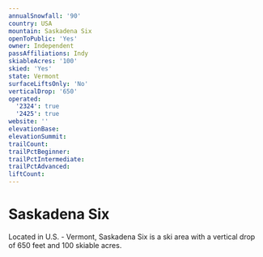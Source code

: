 ```yaml
---
annualSnowfall: '90'
country: USA
mountain: Saskadena Six
openToPublic: 'Yes'
owner: Independent
passAffiliations: Indy
skiableAcres: '100'
skied: 'Yes'
state: Vermont
surfaceLiftsOnly: 'No'
verticalDrop: '650'
operated:
  '2324': true
  '2425': true
website: ''
elevationBase:
elevationSummit:
trailCount:
trailPctBeginner:
trailPctIntermediate:
trailPctAdvanced:
liftCount:
---
```



# Saskadena Six

Located in U.S. - Vermont, Saskadena Six is a ski area with a vertical drop of 650 feet and 100 skiable acres.
